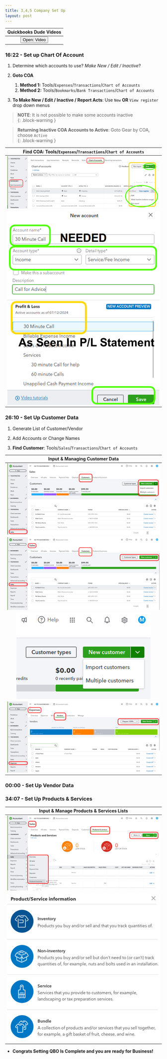 ```yaml
---
title: 3,4,5 Company Set Up
layout: post
---
```



 <script> 
 function openWindow()
 {window.open("https://www.youtube.com/watch?v=aoWghI3kvpc&t=982");}
 </script>

| Quickbooks Dude Videos |
|:-:|
| <button onclick="openWindow()">Open: Video</button> |


### 16:22 - Set up Chart Of Account 

1. Determine which accounts to use?  *Make New / Edit / Inactive*?

2. **Goto COA** 
   1. **Method 1:** Tools/`Expenses`/`Transactions`/`Chart of Accounts`   
   2. **Method 2:** Tools/`Bookmarks`/`Bank Transactions`/`Chart of Accounts`   

4. **To Make New / Edit / Inactive / Report Acts**: Use `New` **OR** `View register` drop down menus     

>**NOTE**: It is not possible to make some accounts inactive  
{: .block-warning } 

>**Returning Inactive COA Accounts to Active**: Goto Gear by COA, choose `Active`  
{: .block-warning }

|**Find COA**: Tools/`Expenses`/`Transactions`/`Chart of Accounts`|
|:--:|
|![3.new.coa](/assets/images/3.new.chart.of.accounts.button.png)|
|![4.1.input.customer.data](/assets/images/3.new.coa.png)|

### 26:10  - Set Up Customer Data

1. Generate List of Customer/Vendor
   
2. Add Accounts or Change Names 

3. **Find Customer**: Tools/`Sales`/`Transactions`/`Chart of Accounts`   

|Input & Managing Customer Data|
|:--:|
|![4.new.cust.data](/assets/images/4.cust.data.png)|
|![4.2.input.cust.data](/assets/images/4.2.input.cust.vendor.data.png)|
|![4.4.input.multi.cust.data](/assets/images/4.4.input.multi.cust.data.png)|
|![4.3.input.vendor.data](/assets/images/4.3.input.vendor.data.png)|

### 00:00 - Set Up Vendor Data

### 34:07 - Set Up Products & Services 


|Input & Manage Products & Services Lists|
|:--:|
|![5.1.sales.prods.services.lists](/assets/images/5.1.sales.prods.services.lists.png)|
|![5.2.sales.prods.services.types](/assets/images/5.2.sales.prods.services.types.png)|

- **Congrats Setting QBO Is Complete and you are ready for Business!**

